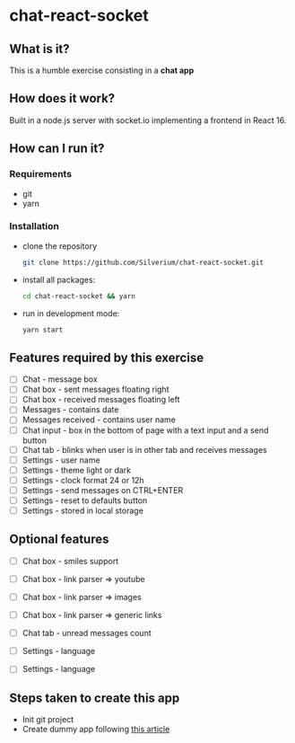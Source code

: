 # chat-react-socket
## What is it?
This is a humble exercise consisting in a **chat app** 

## How does it work?
Built in a node.js server with socket.io implementing a frontend in React 16.

## How can I run it?
### Requirements
- git
- yarn
### Installation
- clone the repository
  ```bash
  git clone https://github.com/Silverium/chat-react-socket.git
  ``` 
- install all packages:
  ```bash
  cd chat-react-socket && yarn 
  ```
- run in development mode:
  ```bash
  yarn start
  ```

## Features required by this exercise
- [ ] Chat - message box
- [ ] Chat box - sent messages floating right
- [ ] Chat box - received messages floating left
- [ ] Messages - contains date
- [ ] Messages received - contains user name
- [ ] Chat input - box in the bottom of page with a text input and a send button 
- [ ] Chat tab - blinks when user is in other tab and receives messages
- [ ] Settings - user name
- [ ] Settings - theme light or dark
- [ ] Settings - clock format 24 or 12h
- [ ] Settings - send messages on CTRL+ENTER
- [ ] Settings - reset to defaults button
- [ ] Settings - stored in local storage

## Optional features
- [ ] Chat box - smiles support
- [ ] Chat box - link parser => youtube
- [ ] Chat box - link parser => images
- [ ] Chat box - link parser => generic links
- [ ] Chat tab - unread messages count
- [ ] Settings - language
- [ ] Settings - language


## Steps taken to create this app
- Init git project
- Create dummy app following [this article](https://medium.com/@tim.givois.mendez/create-a-react-project-from-scratch-without-create-react-app-f02fce4e05b)